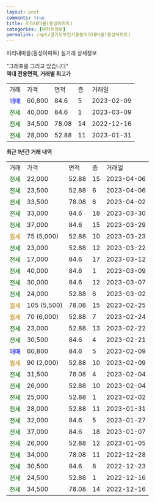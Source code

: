 ```yaml
---
layout: post
comments: true
title: 미리내마을(동성아파트)
categories: [아파트정보]
permalink: /apt/경기도부천시중동미리내마을(동성아파트)
---
```


미리내마을(동성아파트) 실거래 상세정보

<script type="text/javascript">
  google.charts.load('current', {'packages':['line', 'corechart']});
  google.charts.setOnLoadCallback(drawChart);

  function drawChart() {
    var data = new google.visualization.DataTable();
    data.addColumn('date', '거래일');
    data.addColumn('number', "매매");
    data.addColumn('number', "전세");
    data.addColumn('number', "전매");

    data.addRows([[new Date(Date.parse("2023-04-06")), null, 22000, null], [new Date(Date.parse("2023-04-06")), null, 23500, null], [new Date(Date.parse("2023-04-02")), null, 33500, null], [new Date(Date.parse("2023-03-30")), null, 33000, null], [new Date(Date.parse("2023-03-29")), null, 37000, null], [new Date(Date.parse("2023-03-23")), null, null, null], [new Date(Date.parse("2023-03-22")), null, 23000, null], [new Date(Date.parse("2023-03-12")), null, 17000, null], [new Date(Date.parse("2023-03-09")), null, 40000, null], [new Date(Date.parse("2023-03-07")), null, 30000, null], [new Date(Date.parse("2023-03-02")), null, 24000, null], [new Date(Date.parse("2023-02-25")), null, null, null], [new Date(Date.parse("2023-02-24")), null, null, null], [new Date(Date.parse("2023-02-22")), null, 23000, null], [new Date(Date.parse("2023-02-21")), null, 30500, null], [new Date(Date.parse("2023-02-09")), 60800, null, null], [new Date(Date.parse("2023-02-09")), null, null, null], [new Date(Date.parse("2023-02-04")), null, 31500, null], [new Date(Date.parse("2023-02-04")), null, 26000, null], [new Date(Date.parse("2023-02-02")), null, 25000, null], [new Date(Date.parse("2023-01-31")), null, 28000, null], [new Date(Date.parse("2023-01-27")), null, 32000, null], [new Date(Date.parse("2023-01-07")), null, 37000, null], [new Date(Date.parse("2023-01-05")), null, 26000, null], [new Date(Date.parse("2022-12-28")), null, 34000, null], [new Date(Date.parse("2022-12-23")), null, 30500, null], [new Date(Date.parse("2022-12-16")), null, 24500, null], [new Date(Date.parse("2022-12-16")), null, 34500, null]]);

    var options = {
      hAxis: {
        format: 'yyyy/MM/dd'
      },    
      lineWidth: 0,
      pointsVisible: true,    
      title: '최근 1년간 유형별 실거래가 분포',
      legend: { position: 'bottom' }
    };

    var formatter = new google.visualization.NumberFormat({pattern:'###,###'} );
    formatter.format(data, 1);
    formatter.format(data, 2);
    
    setTimeout(function() {
        var chart = new google.visualization.LineChart(document.getElementById('columnchart_material'));
        chart.draw(data, (options));
        document.getElementById('loading').style.display = 'none';
    }, 200);
  }
</script>


<div id="loading" style="z-index:20; display: block; margin-left: 0px">"그래프를 그리고 있습니다"</div>
<div id="columnchart_material" style="width: 95%; margin-left: 0px; display: block"></div>
<!-- contents start -->
<b>역대 전용면적, 거래별 최고가</b>
<table class="sortable">
    <tr>
      <td>거래</td>
      <td>가격</td>
      <td>면적</td>
      <td>층</td>
      <td>거래일</td>
    </tr>
        <tr>
          <td><a style="color: blue">매매</a></td>
          <td>60,800</td>
          <td>84.6</td>
          <td>5</td>
          <td>2023-02-09</td>
        </tr>        
        <tr>
              <td><a style="color: darkgreen">전세</a></td>
              <td>40,000</td>
              <td>84.6</td>
              <td>1</td>
              <td>2023-03-09</td>
            </tr>            <tr>
              <td><a style="color: darkgreen">전세</a></td>
              <td>34,500</td>
              <td>78.08</td>
              <td>14</td>
              <td>2022-12-16</td>
            </tr>            <tr>
              <td><a style="color: darkgreen">전세</a></td>
              <td>28,000</td>
              <td>52.88</td>
              <td>11</td>
              <td>2023-01-31</td>
            </tr>        
    
</table>

<b>최근 1년간 거래 내역</b>

<table class="sortable">
    <tr>
      <td>거래</td>
      <td>가격</td>
      <td>면적</td>
      <td>층</td>
      <td>거래일</td>
    </tr>
    <tr>
      <td><a style="color: darkgreen">전세</a></td>
      <td>22,000</td>
      <td>52.88</td>
      <td>15</td>
      <td>2023-04-06</td>
    </tr>          <tr>
      <td><a style="color: darkgreen">전세</a></td>
      <td>23,500</td>
      <td>52.88</td>
      <td>6</td>
      <td>2023-04-06</td>
    </tr>          <tr>
      <td><a style="color: darkgreen">전세</a></td>
      <td>33,500</td>
      <td>78.08</td>
      <td>6</td>
      <td>2023-04-02</td>
    </tr>          <tr>
      <td><a style="color: darkgreen">전세</a></td>
      <td>33,000</td>
      <td>84.6</td>
      <td>18</td>
      <td>2023-03-30</td>
    </tr>          <tr>
      <td><a style="color: darkgreen">전세</a></td>
      <td>37,000</td>
      <td>84.6</td>
      <td>15</td>
      <td>2023-03-29</td>
    </tr>          <tr>
      <td><a style="color: darkgoldenrod">월세</a></td>
      <td>75 (5,000)</td>
      <td>52.88</td>
      <td>10</td>
      <td>2023-03-23</td>
    </tr>          <tr>
      <td><a style="color: darkgreen">전세</a></td>
      <td>23,000</td>
      <td>52.88</td>
      <td>12</td>
      <td>2023-03-22</td>
    </tr>          <tr>
      <td><a style="color: darkgreen">전세</a></td>
      <td>17,000</td>
      <td>84.6</td>
      <td>17</td>
      <td>2023-03-12</td>
    </tr>          <tr>
      <td><a style="color: darkgreen">전세</a></td>
      <td>40,000</td>
      <td>84.6</td>
      <td>1</td>
      <td>2023-03-09</td>
    </tr>          <tr>
      <td><a style="color: darkgreen">전세</a></td>
      <td>30,000</td>
      <td>84.6</td>
      <td>12</td>
      <td>2023-03-07</td>
    </tr>          <tr>
      <td><a style="color: darkgreen">전세</a></td>
      <td>24,000</td>
      <td>52.88</td>
      <td>6</td>
      <td>2023-03-02</td>
    </tr>          <tr>
      <td><a style="color: darkgoldenrod">월세</a></td>
      <td>105 (5,500)</td>
      <td>78.08</td>
      <td>15</td>
      <td>2023-02-25</td>
    </tr>          <tr>
      <td><a style="color: darkgoldenrod">월세</a></td>
      <td>70 (6,000)</td>
      <td>52.88</td>
      <td>7</td>
      <td>2023-02-24</td>
    </tr>          <tr>
      <td><a style="color: darkgreen">전세</a></td>
      <td>23,000</td>
      <td>52.88</td>
      <td>13</td>
      <td>2023-02-22</td>
    </tr>          <tr>
      <td><a style="color: darkgreen">전세</a></td>
      <td>30,500</td>
      <td>84.6</td>
      <td>4</td>
      <td>2023-02-21</td>
    </tr>          <tr>
      <td><a style="color: blue">매매</a></td>
      <td>60,800</td>
      <td>84.6</td>
      <td>5</td>
      <td>2023-02-09</td>
    </tr>          <tr>
      <td><a style="color: darkgoldenrod">월세</a></td>
      <td>90 (2,000)</td>
      <td>52.88</td>
      <td>10</td>
      <td>2023-02-09</td>
    </tr>          <tr>
      <td><a style="color: darkgreen">전세</a></td>
      <td>31,500</td>
      <td>78.08</td>
      <td>4</td>
      <td>2023-02-04</td>
    </tr>          <tr>
      <td><a style="color: darkgreen">전세</a></td>
      <td>26,000</td>
      <td>52.88</td>
      <td>10</td>
      <td>2023-02-04</td>
    </tr>          <tr>
      <td><a style="color: darkgreen">전세</a></td>
      <td>25,000</td>
      <td>52.88</td>
      <td>1</td>
      <td>2023-02-02</td>
    </tr>          <tr>
      <td><a style="color: darkgreen">전세</a></td>
      <td>28,000</td>
      <td>52.88</td>
      <td>11</td>
      <td>2023-01-31</td>
    </tr>          <tr>
      <td><a style="color: darkgreen">전세</a></td>
      <td>32,000</td>
      <td>84.6</td>
      <td>5</td>
      <td>2023-01-27</td>
    </tr>          <tr>
      <td><a style="color: darkgreen">전세</a></td>
      <td>37,000</td>
      <td>84.6</td>
      <td>18</td>
      <td>2023-01-07</td>
    </tr>          <tr>
      <td><a style="color: darkgreen">전세</a></td>
      <td>26,000</td>
      <td>52.88</td>
      <td>12</td>
      <td>2023-01-05</td>
    </tr>          <tr>
      <td><a style="color: darkgreen">전세</a></td>
      <td>34,000</td>
      <td>78.08</td>
      <td>11</td>
      <td>2022-12-28</td>
    </tr>          <tr>
      <td><a style="color: darkgreen">전세</a></td>
      <td>30,500</td>
      <td>84.6</td>
      <td>8</td>
      <td>2022-12-23</td>
    </tr>          <tr>
      <td><a style="color: darkgreen">전세</a></td>
      <td>24,500</td>
      <td>52.88</td>
      <td>1</td>
      <td>2022-12-16</td>
    </tr>          <tr>
      <td><a style="color: darkgreen">전세</a></td>
      <td>34,500</td>
      <td>78.08</td>
      <td>14</td>
      <td>2022-12-16</td>
    </tr>      </table>
<!-- contents end -->    


